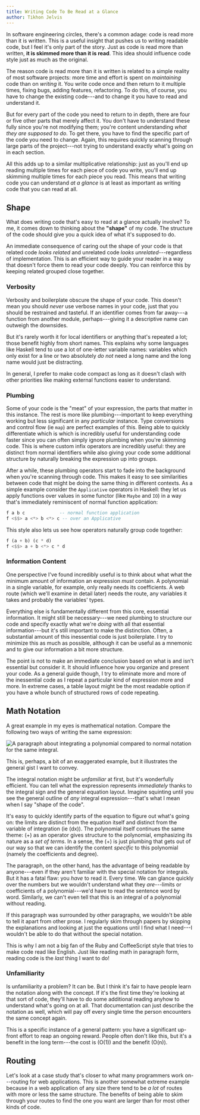 ```yaml
---
title: Writing Code To Be Read at a Glance
author: Tikhon Jelvis
---
```


In software engineering circles, there's a common adage: code is read more than it is written. This is a useful insight that pushes us to writing readable code, but I feel it's only part of the story. Just as code is read more than written, **it is skimmed more than it is read**. This idea should influence code style just as much as the original.

The reason code is read more than it is written is related to a simple reality of most software projects: more time and effort is spent on *maintaining* code than on *writing* it. You write code once and then return to it multiple times, fixing bugs, adding features, refactoring. To do this, of course, you have to change the existing code---and to change it you have to read and understand it.

But for every part of the code you need to return to in depth, there are four or five other parts that merely affect it. You don't have to understand these fully since you're not modifying them; you're content understanding *what they are supposed to do*. To get there, you have to find the specific part of the code you need to change. Again, this requires quickly scanning through large parts of the project---not trying to understand exactly what's going on in each section.

All this adds up to a similar multiplicative relationship: just as you'll end up reading multiple times for each piece of code you write, you'll end up skimming multiple times for each piece you read. This means that writing code you can understand *at a glance* is at least as important as writing code that you can read at all.

</div>
<div class="content">

## Shape

What does writing code that's easy to read at a glance actually involve? To me, it comes down to thinking about the **"shape"** of my code. The structure of the code should give you a quick idea of what it's supposed to do.

An immediate consequence of caring out the shape of your code is that related code *looks related* and unrelated code *looks unrelated*---regardless of implementation. This is an efficient way to guide your reader in a way that doesn't force them to read your code deeply. You can reinforce this by keeping related grouped close together.

### Verbosity

Verbosity and boilerplate obscure the shape of your code. This doesn't mean you should *never* use verbose names in your code, just that you should be restrained and tasteful. If an identifier comes from far away---a function from another module, perhaps---giving it a descriptive name can outweigh the downsides.

But it's rarely worth it for local identifiers or anything that's repeated a lot; those benefit highly from short names. This explains why some languages like Haskell tend to use a lot of one-letter variable names: variables which only exist for a line or two absolutely *do not* need a long name and the long name would just be distracting.

In general, I prefer to make code compact as long as it doesn't clash with other priorities like making external functions easier to understand.

### Plumbing

Some of your code is the "meat" of your expression, the parts that matter in this instance. The rest is more like plumbing---important to keep everything working but less significant in any *particular* instance. Type conversions and control flow (ie `map`) are perfect examples of this. Being able to quickly differentiate which is which is incredibly useful for understanding code faster since you can often simply ignore plumbing when you're skimming code. This is where custom infix operators are incredibly useful: they are distinct from normal identifiers while also giving your code some additional structure by naturally breaking the expression up into groups.

After a while, these plumbing operators start to fade into the background when you're scanning through code. This makes it easy to see similarities between code that might be doing the same thing in different contexts. As a simple example consider the `Applicative` operators in Haskell: they let us apply functions over values in some functor (like `Maybe` and `IO`) in a way that's immediately reminiscent of normal function application:

```haskell
f a b c             -- normal function application
f <$$> a <*> b <*> c -- over an Applicative
```

This style also lets us see how operators naturally group code together:

```haskell
f (a + b) (c * d)
f <$$> a + b <*> c * d
```

### Information Content

One perspective I've found incredibly useful is to think about what what the minimum amount of information an expression *must* contain. A polynomial in a single variable, for example, only really needs its coefficients. A web route (which we'll examine in detail later) needs the route, any variables it takes and probably the variables' types.

Everything else is fundamentally different from this core, essential information. It might still be necessary---we need plumbing to structure our code and specify exactly what we're *doing* with all that essential information---but it's still important to make the distinction. Often, a substantial amount of this inessential code is just boilerplate. I try to minimize this as much as possible, although it can be useful as a mnemonic and to give our information a bit more structure.

The point is not to make an immediate conclusion based on what is and isn't essential but consider it. It should influence how you organize and present your code. As a general guide though, I try to eliminate more and more of the inessential code as I repeat a particular kind of expression more and more. In extreme cases, a table layout might be the most readable option if you have a whole bunch of structured rows of code repeating.

## Math Notation

A great example in my eyes is mathematical notation. Compare the following two ways of writing the same expression:

![A paragraph about integrating a polynomial compared to normal notation for the same integral.](integral-notation.png)

This is, perhaps, a bit of an exaggerated example, but it illustrates the general gist I want to convey.

The integral notation might be *unfamiliar* at first, but it's wonderfully efficient. You can tell what the expression represents *immediately* thanks to the integral sign and the general equation layout. Imagine squinting until you see the general outline of *any* integral expression---that's what I mean when I say "shape of the code".

It's easy to quickly identify parts of the equation to figure out what's going on: the limits are distinct from the equation itself and distinct from the variable of integration (ie \(dx\)). The polynomial itself continues the same theme: \(+\) as an operator gives structure to the polynomial, emphasizing its nature as a *set of terms*. In a sense, the \(+\) is just plumbing that gets out of our way so that we can identify the content *specific* to this polynomial (namely the coefficients and degree).

The paragraph, on the other hand, has the advantage of being readable by anyone---even if they aren't familiar with the special notation for integrals. But it has a fatal flaw: you *have* to read it. Every time. We can glance quickly over the numbers but we wouldn't understand what they *are*---limits or coefficients of a polynomial---we'd have to read the sentence word by word. Similarly, we can't even tell that this is an integral of a polynomial without reading.

If this paragraph was surrounded by other paragraphs, we wouldn't be able to tell it apart from other prose. I regularly skim through papers by skipping the explanations and looking at just the equations until I find what I need---I wouldn't be able to do that without the special notation.

This is why I am not a big fan of the Ruby and CoffeeScript style that tries to make code read like English. Just like reading math in paragraph form, reading code is the *last* thing I want to do!

### Unfamiliarity

Is unfamiliarity a problem? It can be. But I think it's fair to have people learn the notation along with the concept. If it's the first time they're looking at that sort of code, they'll have to do some additional reading anyhow to understand what's going on at all. That documentation can just describe the notation as well, which will pay off every single time the person encounters the same concept again.

This is a specific instance of a general pattern: you have a significant up-front effort to reap an ongoing reward. People often don't like this, but it's a benefit in the long term---the cost is \(O(1)\) and the benefit \(O(n)\).

</div>
<div class="content">

## Routing

Let's look at a case study that's closer to what many programmers work on---routing for web applications. This is another somewhat extreme example because in a web application of any size there tend to be *a lot* of routes with more or less the same structure. The benefits of being able to skim through your routes to find the one you want are larger than for most other kinds of code.
